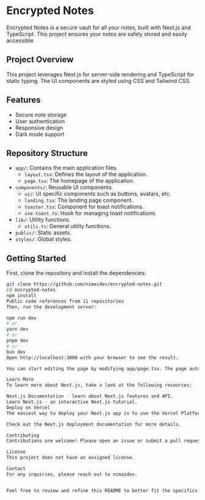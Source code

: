 # Encrypted Notes

Encrypted Notes is a secure vault for all your notes, built with Next.js and TypeScript. This project ensures your notes are safely stored and easily accessible.

## Project Overview

This project leverages Next.js for server-side rendering and TypeScript for static typing. The UI components are styled using CSS and Tailwind CSS.

## Features

- Secure note storage
- User authentication
- Responsive design
- Dark mode support

## Repository Structure

- `app/`: Contains the main application files.
  - `layout.tsx`: Defines the layout of the application.
  - `page.tsx`: The homepage of the application.
- `components/`: Reusable UI components.
  - `ui/`: UI specific components such as buttons, avatars, etc.
  - `landing.tsx`: The landing page component.
  - `toaster.tsx`: Component for toast notifications.
  - `use-toast.ts`: Hook for managing toast notifications.
- `lib/`: Utility functions.
  - `utils.ts`: General utility functions.
- `public/`: Static assets.
- `styles/`: Global styles.

## Getting Started

First, clone the repository and install the dependencies:

```bash
git clone https://github.com/nimaidev/encrypted-notes.git
cd encrypted-notes
npm install
Public code references from 11 repositories
Then, run the development server:

npm run dev
# or
yarn dev
# or
pnpm dev
# or
bun dev
Open http://localhost:3000 with your browser to see the result.

You can start editing the page by modifying app/page.tsx. The page auto-updates as you edit the file.

Learn More
To learn more about Next.js, take a look at the following resources:

Next.js Documentation - learn about Next.js features and API.
Learn Next.js - an interactive Next.js tutorial.
Deploy on Vercel
The easiest way to deploy your Next.js app is to use the Vercel Platform from the creators of Next.js.

Check out the Next.js deployment documentation for more details.

Contributing
Contributions are welcome! Please open an issue or submit a pull request.

License
This project does not have an assigned license.

Contact
For any inquiries, please reach out to nimaidev.


Feel free to review and refine this README to better fit the specifics of your project.
